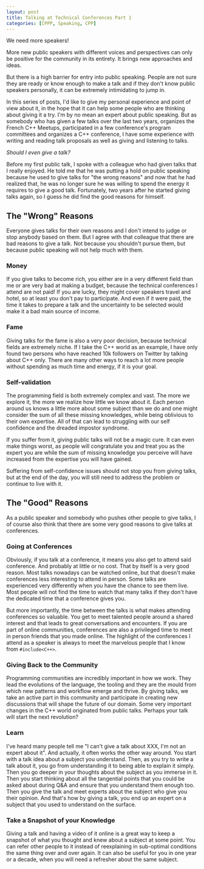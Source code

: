 ```yaml
---
layout: post
title: Talking at Technical Conferences Part 1
categories: [CPPP, Speaking, CPP]
---
```


We need more speakers!

More new public speakers with different voices and perspectives can only be positive for the community in its entirety. It brings new approaches and ideas.

But there is a high barrier for entry into public speaking. People are not sure they are ready or know enough to make a talk and if they don't know public speakers personally, it can be extremely intimidating to jump in.

In this series of posts, I'd like to give my personal experience and point of view about it, in the hope that it can help some people who are thinking about giving it a try. I'm by no mean an expert about public speaking. But as somebody who has given a few talks over the last two years, organizes the French C++ Meetups, participated in a few conference's program committees and organizes a C++ conference, I have some experience with writing and reading talk proposals as well as giving and listening to talks.

*Should I even give a talk?*

Before my first public talk, I spoke with a colleague who had given talks that I really enjoyed. He told me that he was putting a hold on public speaking because he used to give talks for "the wrong reasons" and now that he had realized that, he was no longer sure he was willing to spend the energy it requires to give a good talk. Fortunately, two years after he started giving talks again, so I guess he did find the good reasons for himself.

## The "Wrong" Reasons

Everyone gives talks for their own reasons and I don't intend to judge or stop anybody based on them. But I agree with that colleague that there are bad reasons to give a talk. Not because you shouldn't pursue them, but because public speaking will not help much with them.

### Money

If you give talks to become rich, you either are in a very different field than me or are very bad at making a budget, because the technical conferences I attend are not paid! If you are lucky, they might cover speakers travel and hotel, so at least you don't pay to participate. And even if it were paid, the time it takes to prepare a talk and the uncertainty to be selected would make it a bad main source of income.

### Fame

Giving talks for the fame is also a very poor decision, because technical fields are extremely niche. If I take the C++ world as an example, I have only found two persons who have reached 10k followers on Twitter by talking about C++ only. There are many other ways to reach a lot more people without spending as much time and energy, if it is your goal.

### Self-validation

The programming field is both extremely complex and vast. The more we explore it, the more we realize how little we know about it. Each person around us knows a little more about some subject than we do and one might consider the sum of all these missing knowledges, while being oblivious to their own expertise. All of that can lead to struggling with our self confidence and the dreaded impostor syndrome.

If you suffer from it, giving public talks will not be a magic cure. It can even make things worst, as people will congratulate you and treat you as the expert you are while the sum of missing knowledge you perceive will have increased from the expertise you will have gained.

Suffering from self-confidence issues should not stop you from giving talks, but at the end of the day, you will still need to address the problem or continue to live with it.

## The "Good" Reasons

As a public speaker and somebody who pushes other people to give talks, I of course also think that there are some very good reasons to give talks at conferences.

### Going at Conferences

Obviously, if you talk at a conference, it means you also get to attend said conference. And probably at little or no cost. That by itself is a very good reason. Most talks nowadays can be watched online, but that doesn't make conferences less interesting to attend in person. Some talks are experienced very differently when you have the chance to see them live. Most people will not find the time to watch that many talks if they don't have the dedicated time that a conference gives you.

But more importantly, the time between the talks is what makes attending conferences so valuable. You get to meet talented people around a shared interest and that leads to great conversations and encounters. If you are part of online communities, conferences are also a privileged time to meet in person friends that you made online. The highlight of the conferences I attend as a speaker is always to meet the marvelous people that I know from `#include<C++>`.

### Giving Back to the Community

Programming communities are incredibly important in how we work. They lead the evolutions of the language, the tooling and they are the mould from which new patterns and workflow emerge and thrive.
By giving talks, we take an active part in this community and participate in creating new discussions that will shape the future of our domain. Some very important changes in the C++ world originated from public talks. Perhaps your talk will start the next revolution?

### Learn

I've heard many people tell me "I can't give a talk about XXX, I'm not an expert about it". And actually, it often works the other way around. You start with a talk idea about a subject you understand. Then, as you try to write a talk about it, you go from understanding it to being able to explain it simply. Then you go deeper in your thoughts about the subject as you immerse in it. Then you start thinking about all the tangential points that you could be asked about during Q&A and ensure that you understand them enough too. Then you give the talk and meet experts about the subject who give you their opinion.
And that's how by giving a talk, you end up an expert on a subject that you used to understand on the surface.

### Take a Snapshot of your Knowledge

Giving a talk and having a video of it online is a great way to keep a snapshot of what you thought and knew about a subject at some point. You can refer other people to it instead of reexplaining in sub-optimal conditions the same thing over and over again. It can also be useful for you in one year or a decade, when you will need a refresher about the same subject.
